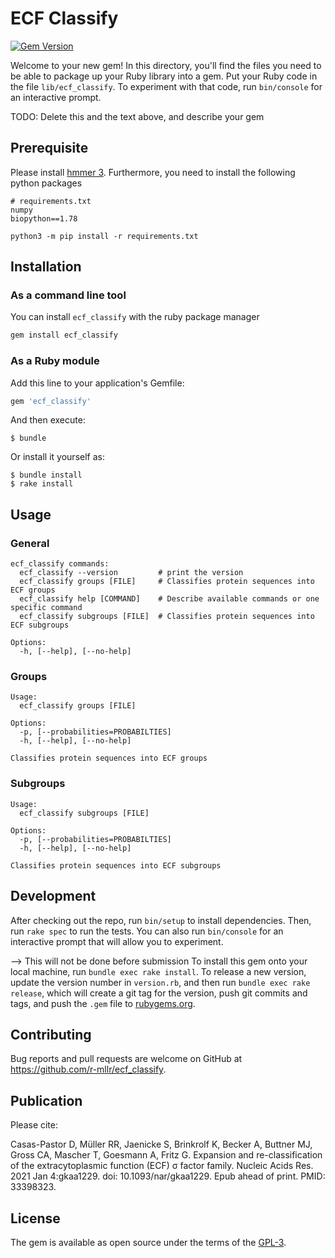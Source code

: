 # ECF Classify

[![Gem Version](https://badge.fury.io/rb/ecf_classify.svg)](https://badge.fury.io/rb/ecf_classify)

Welcome to your new gem! In this directory, you'll find the files you need to be able to package up your Ruby library into a gem. Put your Ruby code in the file `lib/ecf_classify`. To experiment with that code, run `bin/console` for an interactive prompt.

TODO: Delete this and the text above, and describe your gem

## Prerequisite

Please install [hmmer 3](http://hmmer.org/documentation.html).
Furthermore, you need to install the following python packages

```
# requirements.txt
numpy
biopython==1.78
```

`python3 -m pip install -r requirements.txt`

## Installation

### As a command line tool

You can install `ecf_classify` with the ruby package manager

```bash
gem install ecf_classify
```

### As a Ruby module

Add this line to your application's Gemfile:

```ruby
gem 'ecf_classify'
```

And then execute:

    $ bundle

Or install it yourself as:

    $ bundle install 
    $ rake install 

## Usage

### General 
```
ecf_classify commands:
  ecf_classify --version         # print the version
  ecf_classify groups [FILE]     # Classifies protein sequences into ECF groups
  ecf_classify help [COMMAND]    # Describe available commands or one specific command
  ecf_classify subgroups [FILE]  # Classifies protein sequences into ECF subgroups

Options:
  -h, [--help], [--no-help]
```

### Groups

```
Usage:
  ecf_classify groups [FILE]

Options:
  -p, [--probabilities=PROBABILTIES]
  -h, [--help], [--no-help]

Classifies protein sequences into ECF groups

```

### Subgroups

```
Usage:
  ecf_classify subgroups [FILE]

Options:
  -p, [--probabilities=PROBABILTIES]
  -h, [--help], [--no-help]

Classifies protein sequences into ECF subgroups

```

## Development

After checking out the repo, run `bin/setup` to install dependencies. Then, run `rake spec` to run the tests. You can also run `bin/console` for an interactive prompt that will allow you to experiment.

--> This will not be done before submission
To install this gem onto your local machine, run `bundle exec rake install`. To release a new version, update the version number in `version.rb`, and then run `bundle exec rake release`, which will create a git tag for the version, push git commits and tags, and push the `.gem` file to [rubygems.org](https://rubygems.org).

## Contributing

Bug reports and pull requests are welcome on GitHub at https://github.com/r-mllr/ecf_classify.

## Publication

Please cite:

Casas-Pastor D, Müller RR, Jaenicke S, Brinkrolf K, Becker A, Buttner MJ, Gross CA, Mascher T, Goesmann A, Fritz G. Expansion and re-classification of the extracytoplasmic function (ECF) σ factor family. Nucleic Acids Res. 2021 Jan 4:gkaa1229. doi: 10.1093/nar/gkaa1229. Epub ahead of print. PMID: 33398323.

## License

The gem is available as open source under the terms of the [GPL-3](https://opensource.org/licenses/GPL-3.0).
